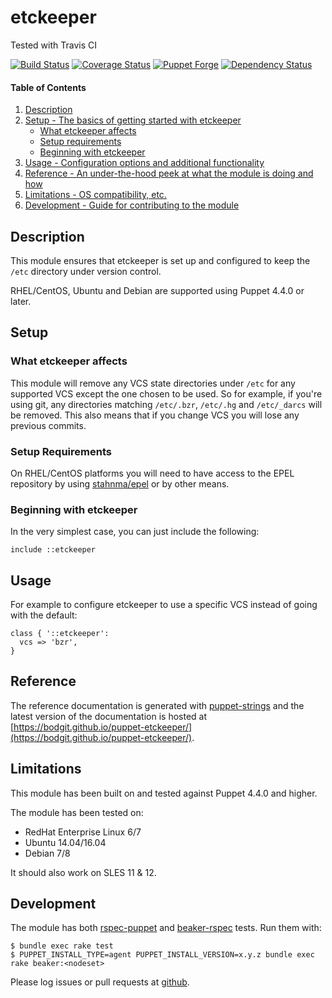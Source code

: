 # etckeeper

Tested with Travis CI

[![Build Status](https://travis-ci.org/bodgit/puppet-etckeeper.svg?branch=master)](https://travis-ci.org/bodgit/puppet-etckeeper)
[![Coverage Status](https://coveralls.io/repos/bodgit/puppet-etckeeper/badge.svg?branch=master&service=github)](https://coveralls.io/github/bodgit/puppet-etckeeper?branch=master)
[![Puppet Forge](http://img.shields.io/puppetforge/v/bodgit/etckeeper.svg)](https://forge.puppetlabs.com/bodgit/etckeeper)
[![Dependency Status](https://gemnasium.com/bodgit/puppet-etckeeper.svg)](https://gemnasium.com/bodgit/puppet-etckeeper)

#### Table of Contents

1. [Description](#description)
2. [Setup - The basics of getting started with etckeeper](#setup)
    * [What etckeeper affects](#what-etckeeper-affects)
    * [Setup requirements](#setup-requirements)
    * [Beginning with etckeeper](#beginning-with-etckeeper)
3. [Usage - Configuration options and additional functionality](#usage)
4. [Reference - An under-the-hood peek at what the module is doing and how](#reference)
5. [Limitations - OS compatibility, etc.](#limitations)
6. [Development - Guide for contributing to the module](#development)

## Description

This module ensures that etckeeper is set up and configured to keep the `/etc`
directory under version control.

RHEL/CentOS, Ubuntu and Debian are supported using Puppet 4.4.0 or later.

## Setup

### What etckeeper affects

This module will remove any VCS state directories under `/etc` for any
supported VCS except the one chosen to be used. So for example, if you're
using git, any directories matching `/etc/.bzr`, `/etc/.hg` and `/etc/_darcs`
will be removed. This also means that if you change VCS you will lose any
previous commits.

### Setup Requirements

On RHEL/CentOS platforms you will need to have access to the EPEL repository
by using [stahnma/epel](https://forge.puppet.com/stahnma/epel) or by other
means.

### Beginning with etckeeper

In the very simplest case, you can just include the following:

```puppet
include ::etckeeper
```

## Usage

For example to configure etckeeper to use a specific VCS instead of going with
the default:

```puppet
class { '::etckeeper':
  vcs => 'bzr',
}
```

## Reference

The reference documentation is generated with
[puppet-strings](https://github.com/puppetlabs/puppet-strings) and the latest
version of the documentation is hosted at
[https://bodgit.github.io/puppet-etckeeper/](https://bodgit.github.io/puppet-etckeeper/).

## Limitations

This module has been built on and tested against Puppet 4.4.0 and higher.

The module has been tested on:

* RedHat Enterprise Linux 6/7
* Ubuntu 14.04/16.04
* Debian 7/8

It should also work on SLES 11 & 12.

## Development

The module has both [rspec-puppet](http://rspec-puppet.com) and
[beaker-rspec](https://github.com/puppetlabs/beaker-rspec) tests. Run them
with:

```
$ bundle exec rake test
$ PUPPET_INSTALL_TYPE=agent PUPPET_INSTALL_VERSION=x.y.z bundle exec rake beaker:<nodeset>
```

Please log issues or pull requests at
[github](https://github.com/bodgit/puppet-etckeeper).
